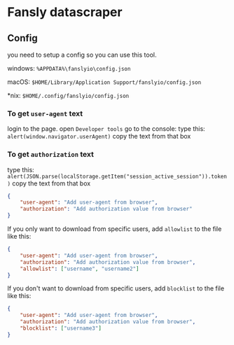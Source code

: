 # Fansly datascraper

## Config
you need to setup a config so you can use this tool.

windows: `%APPDATA%\fanslyio\config.json`

macOS: `$HOME/Library/Application Support/fanslyio/config.json`

*nix: `$HOME/.config/fanslyio/config.json`


### To get `user-agent` text
login to the page. open `Developer tools` go to the console:
type this: `alert(window.navigator.userAgent)` copy the text from that box
### To get `authorization` text
type this: `alert(JSON.parse(localStorage.getItem("session_active_session")).token)` copy the text from that box

```json
{
    "user-agent": "Add user-agent from browser",
    "authorization": "Add authorization value from browser"
}
```

If you only want to download from specific users, add `allowlist` to the file like this:
```json
{
    "user-agent": "Add user-agent from browser",
    "authorization": "Add authorization value from browser",
    "allowlist": ["username", "username2"]
}
```

If you don't want to download from specific users, add `blocklist` to the file like this:
```json
{
    "user-agent": "Add user-agent from browser",
    "authorization": "Add authorization value from browser",
    "blocklist": ["username3"]
}
```
